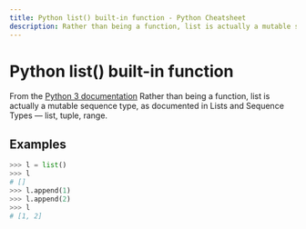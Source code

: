 ```yaml
---
title: Python list() built-in function - Python Cheatsheet
description: Rather than being a function, list is actually a mutable sequence type, as documented in Lists and Sequence Types — list, tuple, range.
---
```


<base-title :title="frontmatter.title" :description="frontmatter.description">

# Python list() built-in function

</base-title>

<base-disclaimer>
  <base-disclaimer-title>
    From the <a target="_blank" href="https://docs.python.org/3/library/functions.html#list">Python 3 documentation</a>
  </base-disclaimer-title>
  <base-disclaimer-content>
   Rather than being a function, list is actually a mutable sequence type, as documented in Lists and Sequence Types — list, tuple, range.
  </base-disclaimer-content>
</base-disclaimer>

## Examples

```python
>>> l = list()
>>> l
# []
>>> l.append(1)
>>> l.append(2)
>>> l
# [1, 2]
```
